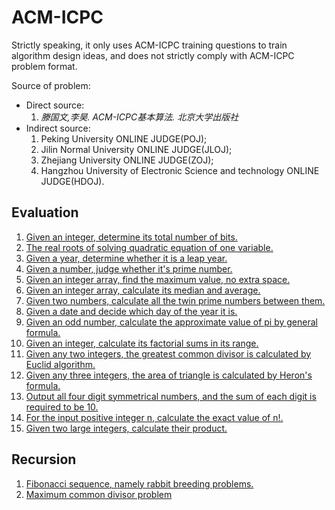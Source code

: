 # ACM-ICPC

Strictly speaking, it only uses ACM-ICPC training questions to train algorithm design ideas, and does not strictly comply with ACM-ICPC problem format.

Source of problem:

 + Direct source:
   1. <i>滕国文,李昊. ACM-ICPC基本算法. 北京大学出版社</i>
 + Indirect source:
   1. Peking University ONLINE JUDGE(POJ);
   2. Jilin Normal University ONLINE JUDGE(JLOJ);
   3. Zhejiang University ONLINE JUDGE(ZOJ);
   4. Hangzhou University of Electronic Science and technology ONLINE JUDGE(HDOJ).
  
## Evaluation

1. [Given an integer, determine its total number of bits.](https://github.com/FeilyZhang/ACM-ICPC/blob/master/src/tech/feily/acm_icpc/eval/BitNum.java)
2. [The real roots of solving quadratic equation of one variable.](https://github.com/FeilyZhang/ACM-ICPC/blob/master/src/tech/feily/acm_icpc/eval/Equation.java)
3. [Given a year, determine whether it is a leap year.](https://github.com/FeilyZhang/ACM-ICPC/blob/master/src/tech/feily/acm_icpc/eval/IsLeapYear.java)
4. [Given a number, judge whether it's prime number.](https://github.com/FeilyZhang/ACM-ICPC/blob/master/src/tech/feily/acm_icpc/eval/IsPrime.java)
5. [Given an integer array, find the maximum value, no extra space.](https://github.com/FeilyZhang/ACM-ICPC/blob/master/src/tech/feily/acm_icpc/eval/Maxinum.java)
6. [Given an integer array, calculate its median and average.](https://github.com/FeilyZhang/ACM-ICPC/blob/master/src/tech/feily/acm_icpc/eval/MidAndAvg.java)
7. [Given two numbers, calculate all the twin prime numbers between them.](https://github.com/FeilyZhang/ACM-ICPC/blob/master/src/tech/feily/acm_icpc/eval/TwinPrime.java)
8. [Given a date and decide which day of the year it is.](https://github.com/FeilyZhang/ACM-ICPC/blob/master/src/tech/feily/acm_icpc/eval/WhichDay.java)
9. [Given an odd number, calculate the approximate value of pi by general formula.](https://github.com/FeilyZhang/ACM-ICPC/blob/master/src/tech/feily/acm_icpc/eval/Pi.java)
10. [Given an integer, calculate its factorial sums in its range.](https://github.com/FeilyZhang/ACM-ICPC/blob/master/src/tech/feily/acm_icpc/eval/FactorialSums.java)
11. [Given any two integers, the greatest common divisor is calculated by Euclid algorithm.](https://github.com/FeilyZhang/ACM-ICPC/blob/master/src/tech/feily/acm_icpc/eval/GreatestCommonDivisor.java)
12. [Given any three integers, the area of triangle is calculated by Heron's formula.](https://github.com/FeilyZhang/ACM-ICPC/blob/master/src/tech/feily/acm_icpc/eval/TriangleArea.java)
13. [Output all four digit symmetrical numbers, and the sum of each digit is required to be 10.](https://github.com/FeilyZhang/ACM-ICPC/blob/master/src/tech/feily/acm_icpc/eval/SymmetryNumber.java)
14. [For the input positive integer n, calculate the exact value of n!.](https://github.com/FeilyZhang/ACM-ICPC/blob/master/src/tech/feily/acm_icpc/eval/FactorialsOflargeIntegers.java)
15. [Given two large integers, calculate their product.](https://github.com/FeilyZhang/ACM-ICPC/blob/master/src/tech/feily/acm_icpc/eval/MultiplicationOfLargeInteger.java)

## Recursion

1. [Fibonacci sequence, namely rabbit breeding problems.](https://github.com/FeilyZhang/ACM-ICPC/blob/master/src/tech/feily/acm_icpc/recur/Fabonacii.java)
2. [Maximum common divisor problem](https://github.com/FeilyZhang/ACM-ICPC/blob/master/src/tech/feily/acm_icpc/eval/GreatestCommonDivisor.java)
